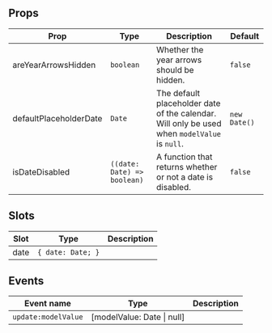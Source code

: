 <!-- This file is automatically generated, do not edit manually. -->


## Props

| Prop | Type | Description | Default |
| ---- | ---- | ----------- | ------- |
| areYearArrowsHidden | `boolean` | Whether the year arrows should be hidden. | `false` |
| defaultPlaceholderDate | `Date` | The default placeholder date of the calendar. Will only be used when `modelValue` is `null`. | `new Date()` |
| isDateDisabled | `((date: Date) => boolean)` | A function that returns whether or not a date is disabled. | `false` |


## Slots

| Slot | Type | Description |
| --------- | ---- | ----------- |
| date | `{ date: Date; }` |  |


## Events

| Event name | Type | Description |
| ---------- | ---- | ----------- |
| `update:modelValue` | [modelValue: Date \| null] |  |

